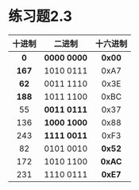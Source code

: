 # 练习题2.3
|十进制|二进制|十六进制|
|:---:|:---:|:---:|
|**0**|**0000 0000**|**0x00**|
|**167**|1010 0111|0xA7|
|**62**|0011 1110|0x3E|
|**188**|1011 1100|0xBC|
|55|**0011 0111**|0x37|
|136|**1000 1000**|0x88|
|243|**1111 0011**|0xF3|
|82|0101 0010|**0x52**|
|172|1010 1100|**0xAC**|
|231|1110 0111|**0xE7**|